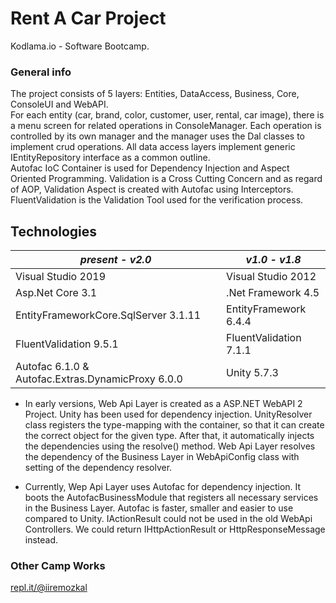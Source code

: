 # Rent A Car Project

Kodlama.io - Software Bootcamp.

### General info
The project consists of 5 layers: Entities, DataAccess, Business, Core, ConsoleUI and WebAPI.  
For each entity (car, brand, color, customer, user, rental, car image), there is a menu screen for related operations in ConsoleManager. Each operation is controlled by its own manager and the manager uses the Dal classes to implement crud operations. All data access layers implement generic IEntityRepository interface as a common outline.  
Autofac IoC Container is used for Dependency Injection and Aspect Oriented Programming. Validation is a Cross Cutting Concern and as 
regard of AOP, Validation Aspect is created with Autofac using Interceptors. FluentValidation is the Validation Tool used for the verification process.


## Technologies  

| _**present - v2.0**_ | _**v1.0 - v1.8**_ |
| -- | -- |
| Visual Studio 2019 | Visual Studio 2012 |
| Asp.Net Core 3.1 | .Net Framework 4.5 |
| EntityFrameworkCore.SqlServer 3.1.11 | EntityFramework 6.4.4 |
| FluentValidation 9.5.1 | FluentValidation 7.1.1 |
| Autofac 6.1.0 &  Autofac.Extras.DynamicProxy 6.0.0 | Unity 5.7.3 |


+ In early versions, Web Api Layer is created as a ASP.NET WebAPI 2 Project. Unity has been used for dependency injection. UnityResolver class registers the type-mapping with the container, 
so that it can create the correct object for the given type. After that, it automatically injects the dependencies using the resolve() method. Web Api Layer resolves the dependency of the Business Layer in WebApiConfig class with setting of the dependency resolver.  

+ Currently, Wep Api Layer uses Autofac for dependency injection. It boots the AutofacBusinessModule that registers all necessary services in the Business Layer. Autofac is faster, smaller and easier to use compared to Unity. IActionResult could not be used in the old WebApi Controllers. We could return IHttpActionResult or HttpResponseMessage instead. 


### Other Camp Works
[repl.it/@iiremozkal](https://repl.it/@iiremozkal)
